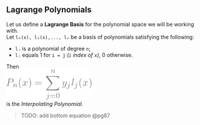 ## Lagrange Polynomials
Let us define a **Lagrange Basis** for the polynomial space we will be working with.  
Let `l₀(x), l₁(x),..., lₙ` be a basis of polynomials satisfying the following:  
* `lⱼ` is a polynomial of degree `n`;  
* `lⱼ` equals 1 for `i = j` *(`i` index of `x`)*, 0 otherwise.  

Then  
![lagpol](/img/approx/lagpol.png)  
is the *Interpolating Polynomial*.  
> TODO: add bottom equation @pg87

